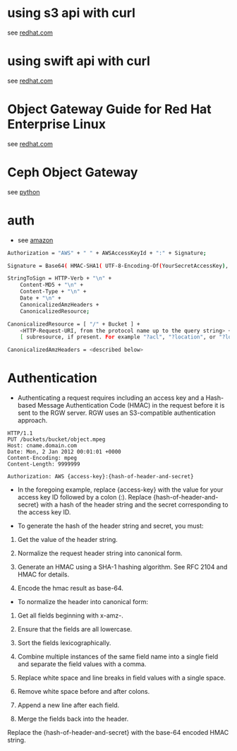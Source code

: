 # using s3 api with curl
see [redhat.com](https://access.redhat.com/documentation/en-us/red_hat_ceph_storage/4/html/developer_guide/ceph-object-gateway-and-the-s3-api) 
# using swift api with curl
see [redhat.com](https://access.redhat.com/documentation/en-us/red_hat_ceph_storage/4/html/developer_guide/ceph-object-gateway-and-the-swift-api)

# Object Gateway Guide for Red Hat Enterprise Linux
see [redhat.com](https://access.redhat.com/documentation/en-us/red_hat_ceph_storage/3/html-single/object_gateway_guide_for_red_hat_enterprise_linux/index)

# Ceph Object Gateway
see [python](./python-s3-api-test.py)





# auth  
- see [amazon](https://docs.aws.amazon.com/AmazonS3/latest/userguide/RESTAuthentication.html#ConstructingTheAuthenticationHeader)

```bash
Authorization = "AWS" + " " + AWSAccessKeyId + ":" + Signature;

Signature = Base64( HMAC-SHA1( UTF-8-Encoding-Of(YourSecretAccessKey), UTF-8-Encoding-Of( StringToSign ) ) );

StringToSign = HTTP-Verb + "\n" +
	Content-MD5 + "\n" +
	Content-Type + "\n" +
	Date + "\n" +
	CanonicalizedAmzHeaders +
	CanonicalizedResource;

CanonicalizedResource = [ "/" + Bucket ] +
	<HTTP-Request-URI, from the protocol name up to the query string> +
	[ subresource, if present. For example "?acl", "?location", or "?logging"];

CanonicalizedAmzHeaders = <described below>
```
# Authentication

- Authenticating a request requires including an access key and a Hash-based Message Authentication Code (HMAC) in the request before it is sent to the RGW server. RGW uses an S3-compatible authentication approach.
```
HTTP/1.1
PUT /buckets/bucket/object.mpeg
Host: cname.domain.com
Date: Mon, 2 Jan 2012 00:01:01 +0000
Content-Encoding: mpeg
Content-Length: 9999999

Authorization: AWS {access-key}:{hash-of-header-and-secret}
```

- In the foregoing example, replace {access-key} with the value for your access key ID followed by a colon (:). Replace {hash-of-header-and-secret} with a hash of the header string and the secret corresponding to the access key ID.

- To generate the hash of the header string and secret, you must:

1. Get the value of the header string.

2. Normalize the request header string into canonical form.

3. Generate an HMAC using a SHA-1 hashing algorithm. See RFC 2104 and HMAC for details.

4. Encode the hmac result as base-64.

- To normalize the header into canonical form:

1. Get all fields beginning with x-amz-.

2. Ensure that the fields are all lowercase.

3. Sort the fields lexicographically.

4. Combine multiple instances of the same field name into a single field and separate the field values with a comma.

5. Replace white space and line breaks in field values with a single space.

6. Remove white space before and after colons.

8. Append a new line after each field.

9. Merge the fields back into the header.

Replace the {hash-of-header-and-secret} with the base-64 encoded HMAC string.
